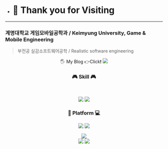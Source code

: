 - <h1> 👋 Thank you for Visiting</h1>
---
**<h3>계명대학교 게임모바일공학과 / Keimyung University, Game & Mobile Engineering</h2>**
>부전공 실감소프트웨어공학 / Realistic software engineering

<p align="center"> 🖐 My Blog 👉Click❗
<a href="https://blog.naver.com/rdz77"><img src="https://img.shields.io/badge/MyBlog-FFE033?style=for-the-badge&logo=Naver&logoColor=03C75A&link=https://blog.naver.com/rdz77"/></a>
</p>
<h3 align="center"><b>🎮 Skill 🎮</b></h3>
</br>
<p align="center">
<img src="https://img.shields.io/badge/unity-white.svg?style=for-the-badge&logo=unity&logoColor=black"/>
<img src="https://img.shields.io/badge/c%23-blue.svg?style=for-the-badge&logo=c-sharp&logoColor=white"/>
</p>
<h3 align="center"><b>📱 Platform 💻</b></h3>
<p align="center">
<img src="https://img.shields.io/badge/Google Play-yellow.svg?style=for-the-badge&logo=Google Play&logoColor=black"/>
<img src="https://img.shields.io/badge/Steam-white.svg?style=for-the-badge&logo=Steam&logoColor=black"/>
</p>
<div align="center">
<img src="https://github-readme-stats.vercel.app/api?username=RuDaz7&show_icons=true">
</div>
<div align="center">
<img src="https://github-readme-stats.vercel.app/api/top-langs/?username=RuDaz7&show_icons=true">
<img src="http://mazassumnida.wtf/api/v2/generate_badge?boj=rudaz77">
</div>
